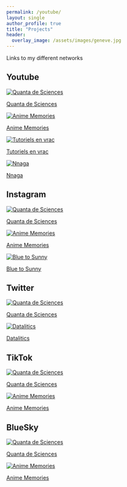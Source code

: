 ```yaml
---
permalink: /youtube/
layout: single
author_profile: true
title: "Projects"
header:
  overlay_image: /assets/images/geneve.jpg
---
```


Links to my different networks

## Youtube

<div class="icon-grid">
  <a href="https://www.youtube.com/@sciences.quanta">
    <img src="/assets/icons/quanta.png" alt="Quanta de Sciences">
    <p>Quanta de Sciences</p>
  </a>
  <a href="https://www.youtube.com/@animemememories">
    <img src="/assets/icons/anime.png" alt="Anime Memories">
    <p>Anime Memories</p>
  </a>
  <a href="https://www.youtube.com/channel/UCo-qkV187HhALYFvtq8fYxA">
    <img src="/assets/icons/tutorial.png" alt="Tutoriels en vrac">
    <p>Tutoriels en vrac</p>
  </a>
  <a href="https://www.youtube.com/@Gaspa93100">
    <img src="/assets/icons/nnaga.png" alt="Nnaga">
    <p>Nnaga</p>
  </a>
</div>

## Instagram

<div class="icon-grid">
  <a href="https://www.instagram.com/sciences.quanta">
    <img src="/assets/icons/quanta.png" alt="Quanta de Sciences">
    <p>Quanta de Sciences</p>
  </a>
  <a href="https://www.instagram.com/ani_mememories/">
    <img src="/assets/icons/anime.png" alt="Anime Memories">
    <p>Anime Memories</p>
  </a>
  <a href="https://www.instagram.com/blueto_sunny/">
    <img src="/assets/icons/blue.png" alt="Blue to Sunny">
    <p>Blue to Sunny</p>
  </a>
</div>

## Twitter

<div class="icon-grid">
  <a href="https://x.com/sciencesquanta">
    <img src="/assets/icons/quanta.png" alt="Quanta de Sciences">
    <p>Quanta de Sciences</p>
  </a>
  <a href="https://x.com/datalitics">
    <img src="/assets/icons/datalitics.png" alt="Datalitics">
    <p>Datalitics</p>
  </a>
</div>

## TikTok

<div class="icon-grid">
  <a href="https://www.tiktok.com/@sciences.quanta">
    <img src="/assets/icons/quanta.png" alt="Quanta de Sciences">
    <p>Quanta de Sciences</p>
  </a>
  <a href="https://www.youtube.com/@animemememories">
    <img src="/assets/icons/anime.png" alt="Anime Memories">
    <p>Anime Memories</p>
  </a>
</div>

## BlueSky

<div class="icon-grid">
  <a href="https://www.tiktok.com/@sciences.quanta">
    <img src="/assets/icons/quanta.png" alt="Quanta de Sciences">
    <p>Quanta de Sciences</p>
  </a>
  <a href="https://bsky.app/profile/datalitics.bsky.social">
    <img src="/assets/icons/datalitics.png" alt="Anime Memories">
    <p>Anime Memories</p>
  </a>
</div>

